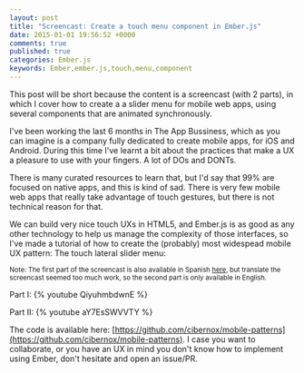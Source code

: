 ```yaml
---
layout: post
title: "Screencast: Create a touch menu component in Ember.js"
date: 2015-01-01 19:56:52 +0000
comments: true
published: true
categories: Ember.js
keywords: Ember,ember.js,touch,menu,component
---
```


This post will be short because the content is a screencast (with 2 parts), in which I cover how to create
a a slider menu for mobile web apps, using several components that are animated synchronously.

<!--more-->

I've been working the last 6 months in The App Bussiness, which as you can imagine is a company fully
dedicated to create mobile apps, for iOS and Android. During this time I've learnt a bit about the
practices that make a UX a pleasure to use with your fingers. A lot of DOs and DONTs.

There is many curated resources to learn that, but I'd say that 99% are focused on native apps, and this
is kind of sad. There is very few mobile web apps that really take advantage of touch gestures, but
there is not technical reason for that.

We can build very nice touch UXs in HTML5, and Ember.js is as good as any other technology to help us
manage the complexity of those interfaces, so I've made a tutorial of how to create the (probably) most
widespead mobile UX pattern: The touch lateral slider menu:

<small>Note: The first part of the screencast is also available in Spanish [here](https://www.youtube.com/watch?v=hG5-u3toVBE), but translate the screencast
seemed too much work, so the second part is only available in English.</small>

Part I:
{% youtube QiyuhmbdwnE %}

Part II:
{% youtube aY7EsSWVVTY %}

The code is available here: [https://github.com/cibernox/mobile-patterns](https://github.com/cibernox/mobile-patterns).
I case you want to collaborate, or you have an UX in mind you don't know how to implement using Ember,
don't hesitate and open an issue/PR.
